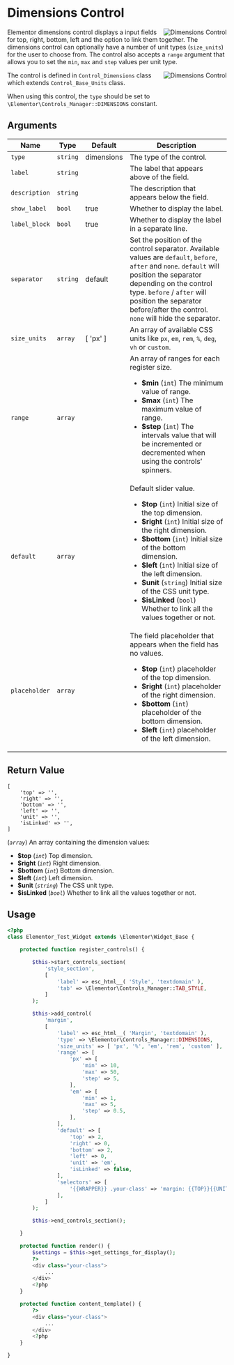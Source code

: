 # Dimensions Control

<Badge type="tip" vertical="top" text="Elementor Core" /> <Badge type="warning" vertical="top" text="Basic" />

<img :src="$withBase('/assets/img/controls/control-dimensions.png')" alt="Dimensions Control" style="float: right;">

Elementor dimensions control displays a input fields for top, right, bottom, left and the option to link them together. The dimensions control can optionally have a number of unit types (`size_units`) for the user to choose from. The control also accepts a `range` argument that allows you to set the `min`, `max` and `step` values per unit type.

<img :src="$withBase('/assets/img/controls/control-dimensions2.png')" alt="Dimensions Control" style="float: right;">

The control is defined in `Control_Dimensions` class which extends `Control_Base_Units` class.

When using this control, the `type` should be set to `\Elementor\Controls_Manager::DIMENSIONS` constant.

## Arguments

<table>
	<thead>
		<tr>
			<th>Name</th>
			<th>Type</th>
			<th>Default</th>
			<th>Description</th>
		</tr>
	</thead>
	<tbody>
		<tr>
			<td><code>type</code></td>
			<td><code>string</code></td>
			<td>dimensions</td>
			<td>The type of the control.</td>
		</tr>
		<tr>
			<td><code>label</code></td>
			<td><code>string</code></td>
			<td></td>
			<td>The label that appears above of the field.</td>
		</tr>
		<tr>
			<td><code>description</code></td>
			<td><code>string</code></td>
			<td></td>
			<td>The description that appears below the field.</td>
		</tr>
		<tr>
			<td><code>show_label</code></td>
			<td><code>bool</code></td>
			<td>true</td>
			<td>Whether to display the label.</td>
		</tr>
		<tr>
			<td><code>label_block</code></td>
			<td><code>bool</code></td>
			<td>true</td>
			<td>Whether to display the label in a separate line.</td>
		</tr>
		<tr>
			<td><code>separator</code></td>
			<td><code>string</code></td>
			<td>default</td>
			<td>Set the position of the control separator. Available values are <code>default</code>, <code>before</code>, <code>after</code> and <code>none</code>. <code>default</code> will position the separator depending on the control type. <code>before</code> / <code>after</code> will position the separator before/after the control. <code>none</code> will hide the separator.</td>
		</tr>
		<tr>
			<td><code>size_units</code></td>
			<td><code>array</code></td>
			<td>[ 'px' ]</td>
			<td>An array of available CSS units like <code>px</code>, <code>em</code>, <code>rem</code>, <code>%</code>, <code>deg</code>, <code>vh</code> or <code>custom</code>.</td>
		</tr>
		<tr>
			<td><code>range</code></td>
			<td><code>array</code></td>
			<td></td>
			<td>
				An array of ranges for each register size.
				<ul>
					<li><strong>$min</strong> (<code>int</code>) The minimum value of range.</li>
					<li><strong>$max</strong> (<code>int</code>) The maximum value of range.</li>
					<li><strong>$step</strong> (<code>int</code>) The intervals value that will be incremented or decremented when using the controls’ spinners.</li>
				</ul>
			</td>
		</tr>
		<tr>
			<td><code>default</code></td>
			<td><code>array</code></td>
			<td></td>
			<td>
				Default slider value.
				<ul>
					<li><strong>$top</strong> (<code>int</code>) Initial size of the top dimension.</li>
					<li><strong>$right</strong> (<code>int</code>) Initial size of the right dimension.</li>
					<li><strong>$bottom</strong> (<code>int</code>) Initial size of the bottom dimension.</li>
					<li><strong>$left</strong> (<code>int</code>) Initial size of the left dimension.</li>
					<li><strong>$unit</strong> (<code>string</code>) Initial size of the CSS unit type.</li>
					<li><strong>$isLinked</strong> (<code>bool</code>) Whether to link all the values together or not.</li>
				</ul>
			</td>
		</tr>
		<tr>
			<td><code>placeholder</code></td>
			<td><code>array</code></td>
			<td></td>
			<td>
				The field placeholder that appears when the field has no values.
				<ul>
					<li><strong>$top</strong> (<code>int</code>) placeholder of the top dimension.</li>
					<li><strong>$right</strong> (<code>int</code>) placeholder of the right dimension.</li>
					<li><strong>$bottom</strong> (<code>int</code>) placeholder of the bottom dimension.</li>
					<li><strong>$left</strong> (<code>int</code>) placeholder of the left dimension.</li>
				</ul>
			</td>
		</tr>
	</tbody>
</table>

## Return Value

```
[
	'top' => '',
	'right' => '',
	'bottom' => '',
	'left' => '',
	'unit' => '',
	'isLinked' => '',
]
```

(_`array`_) An array containing the dimension values:

* **$top** (_`int`_) Top dimension.
* **$right** (_`int`_) Right dimension.
* **$bottom** (_`int`_) Bottom dimension.
* **$left** (_`int`_) Left dimension.
* **$unit** (_`string`_) The CSS unit type.
* **$isLinked** (_`bool`_) Whether to link all the values together or not.

## Usage

```php {14-44,53-55,61-63}
<?php
class Elementor_Test_Widget extends \Elementor\Widget_Base {

	protected function register_controls() {

		$this->start_controls_section(
			'style_section',
			[
				'label' => esc_html__( 'Style', 'textdomain' ),
				'tab' => \Elementor\Controls_Manager::TAB_STYLE,
			]
		);

		$this->add_control(
			'margin',
			[
				'label' => esc_html__( 'Margin', 'textdomain' ),
				'type' => \Elementor\Controls_Manager::DIMENSIONS,
				'size_units' => [ 'px', '%', 'em', 'rem', 'custom' ],
				'range' => [
					'px' => [
						'min' => 10,
						'max' => 50,
						'step' => 5,
					],
					'em' => [
						'min' => 1,
						'max' => 5,
						'step' => 0.5,
					],
				],
				'default' => [
					'top' => 2,
					'right' => 0,
					'bottom' => 2,
					'left' => 0,
					'unit' => 'em',
					'isLinked' => false,
				],
				'selectors' => [
					'{{WRAPPER}} .your-class' => 'margin: {{TOP}}{{UNIT}} {{RIGHT}}{{UNIT}} {{BOTTOM}}{{UNIT}} {{LEFT}}{{UNIT}};',
				],
			]
		);

		$this->end_controls_section();

	}

	protected function render() {
		$settings = $this->get_settings_for_display();
		?>
		<div class="your-class">
			...
		</div>
		<?php
	}

	protected function content_template() {
		?>
		<div class="your-class">
			...
		</div>
		<?php
	}

}
```
